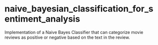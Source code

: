 # naive_bayesian_classification_for_sentiment_analysis
Implementation of a Naive Bayes Classifier that can categorize movie reviews as positive or negative based on the text in the review. 
